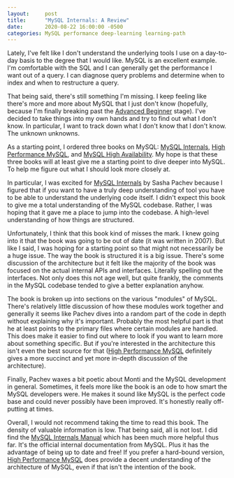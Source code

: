 ```yaml
---
layout:     post
title:      "MySQL Internals: A Review"
date:       2020-08-22 16:00:00 -0500
categories: MySQL performance deep-learning learning-path
---
```


Lately, I've felt like I don't understand the underlying tools I use on a day-to-day
basis to the degree that I would like.  MySQL is an excellent example.  
I'm comfortable with the SQL and I can generally get the performance I
want out of a query.  I can diagnose query problems and determine when to index
and when to restructure a query.

That being said, there's still something I'm missing.  I keep feeling like
there's more and more about MySQL that I just don't know (hopefully, because I'm
finally breaking past the [Advanced Beginner] stage). I've decided to take things
into my own hands and try to find out what I don't know.  In particular, I want 
to track down what I don't know that I don't know.  The unknown unknowns.

As a starting point, I ordered three books on MySQL: [MySQL Internals], [High Performance MySQL],
and [MySQL High Availability]. My hope is that these three books will at least
give me a starting point to dive deeper into MySQL.  To help me figure out what
I should look more closely at.

In particular, I was excited for [MySQL Internals] by Sasha Pachev because I figured 
that if you want to have a truly deep understanding of tool you have to be able to
understand the underlying code itself. I didn't expect this book to give me a total
understanding of the MySQL codebase.  Rather, I was hoping that it gave me a place to
jump into the codebase.  A high-level understanding of how things are structured.

Unfortunately, I think that this book kind of misses the mark.  I knew going into it
that the book was going to be out of date (it was written in 2007).  But like I said,
I was hoping for a starting point so that might not necessarily be a huge issue.  The
way the book is structured it is a big issue.  There's some discussion of the architecture
but it felt like the majority of the book was focused on the actual internal APIs
and interfaces.  Literally spelling out the interfaces.  Not only does this not
age well, but quite frankly, the comments in the MySQL codebase tended to give a better
explanation anyhow.

The book is broken up into sections on the various "modules" of MySQL.  There's relatively
little discussion of how these modules work together and generally it seems like Pachev
dives into a random part of the code in depth without explaining why it's important.  Probably
the most helpful part is that he at least points to the primary files where certain modules
are handled. This does make it easier to find out where to look if you want to learn more about
something specific.  But if you're interested in the architecture this isn't even the best source
for that ([High Performance MySQL] definitely gives a more succinct and yet more in-depth discussion
of the architecture).

Finally, Pachev waxes a bit poetic about Monti and the MySQL development in general.  Sometimes,
it feels more like the book is an ode to how smart the MySQL developers were.  He makes
it sound like MySQL is the perfect code base and could never possibly have been improved.
It's honestly really off-putting at times.

Overall, I would not recommend taking the time to read this book. The density of valuable information
is low.  That being said, all is not lost.  I did find the [MySQL Internals Manual] which has been
much more helpful thus far.  It's the official internal documentation from MySQL.  Plus it has the
advantage of being up to date and free!  If you prefer a hard-bound version, [High Performance MySQL]
does provide a decent understanding of the architecture of MySQL, even if that isn't the intention
of the book.

[Advanced Beginner]: https://daedtech.com/how-developers-stop-learning-rise-of-the-expert-beginner/
[MySQL Internals]: https://www.amazon.com/Understanding-MySQL-Internals-Discovering-Improving/dp/0596009577/ref=sr_1_3?dchild=1&keywords=mysql+internals&qid=1598125461&sr=8-3
[High Performance MySQL]: https://www.amazon.com/High-Performance-MySQL-Optimization-Replication/dp/1449314287/ref=sr_1_3?dchild=1&keywords=mysql+internals&qid=1598125485&sr=8-3
[MySQL High Availability]: https://www.amazon.com/MySQL-High-Availability-Building-Centers/dp/1449339581/ref=pd_bxgy_img_3/130-5516818-3318163?_encoding=UTF8&pd_rd_i=1449339581&pd_rd_r=9af16a0f-7906-4ad5-912e-bd6f3773e098&pd_rd_w=BfRED&pd_rd_wg=gefUY&pf_rd_p=ce6c479b-ef53-49a6-845b-bbbf35c28dd3&pf_rd_r=FVT1JC5K4JMYH0YFKYFM&psc=1&refRID=FVT1JC5K4JMYH0YFKYFM
[MySQL Internals Manual]: https://dev.mysql.com/doc/internals/en/